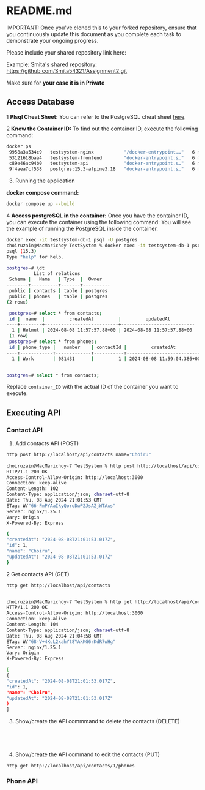 # README.md

IMPORTANT: Once you've cloned this to your forked repository, ensure that you continuously update this document as you complete each task to demonstrate your ongoing progress.

Please include your shared repository link here:

Example:
Smita's shared repository: https://github.com/Smita54321/Assignment2.git


Make sure for **your case it is in Private**
## Access Database
1 **Plsql Cheat Sheet:**
You can refer to the PostgreSQL cheat sheet [here](https://www.postgresqltutorial.com/postgresql-cheat-sheet/).

2 **Know the Container ID:**
To find out the container ID, execute the following command:
   ```bash
   docker ps
    9958a3a534c9   testsystem-nginx           "/docker-entrypoint.…"   6 minutes ago   Up 6 minutes   0.0.0.0:80->80/tcp   testsystem-nginx-1
    53121618baa4   testsystem-frontend        "docker-entrypoint.s…"   6 minutes ago   Up 6 minutes   3000/tcp             testsystem-frontend-1
    c89e46ac94b0   testsystem-api             "docker-entrypoint.s…"   6 minutes ago   Up 6 minutes   5000/tcp             testsystem-api-1
    9f4aea7cf538   postgres:15.3-alpine3.18   "docker-entrypoint.s…"   6 minutes ago   Up 6 minutes   5432/tcp             testsystem-db-1
   ```
3. Running the application

**docker compose command:**
   ```bash
   docker compose up --build
   ```

4 **Access postgreSQL in the container:**
Once you have the container ID, you can execute the container using the following command:
You will see the example of running the PostgreSQL inside the container.
   ```bash
   docker exec -it testsystem-db-1 psql -U postgres
   choiruzain@MacMarichoy TestSystem % docker exec -it testsystem-db-1 psql -U postgres                                       
   psql (15.3)
   Type "help" for help.
   
   postgres=# \dt
             List of relations
    Schema |   Name   | Type  |  Owner   
   --------+----------+-------+----------
    public | contacts | table | postgres
    public | phones   | table | postgres
   (2 rows)
  
    postgres=# select * from contacts;
    id |  name  |         createdAt         |         updatedAt         
   ----+--------+---------------------------+---------------------------
     1 | Helmut | 2024-08-08 11:57:57.88+00 | 2024-08-08 11:57:57.88+00
    (1 row)
    postgres=# select * from phones;
    id | phone_type |   number    | contactId |         createdAt          |         updatedAt          
   ----+------------+-------------+-----------+----------------------------+----------------------------
     1 | Work       | 081431      |         1 | 2024-08-08 11:59:04.386+00 | 2024-08-08 11:59:04.386+00


postgres=# select * from contacts;
   ```
Replace `container_ID` with the actual ID of the container you want to execute.

## Executing API

### Contact API


1. Add contacts API  (POST)
```bash
http post http://localhost/api/contacts name="Choiru"
        
choiruzain@MacMarichoy-7 TestSystem % http post http://localhost/api/contacts name="Choiru"
HTTP/1.1 200 OK
Access-Control-Allow-Origin: http://localhost:3000
Connection: keep-alive
Content-Length: 102
Content-Type: application/json; charset=utf-8
Date: Thu, 08 Aug 2024 21:01:53 GMT
ETag: W/"66-FmPYAaIkyQoroDwP2JsAZjWTAxs"
Server: nginx/1.25.1
Vary: Origin
X-Powered-By: Express

{
"createdAt": "2024-08-08T21:01:53.017Z",
"id": 1,
"name": "Choiru",
"updatedAt": "2024-08-08T21:01:53.017Z"
}

```
2 Get contacts API  (GET)

```bash
http get http://localhost/api/contacts


choiruzain@MacMarichoy-7 TestSystem % http get http://localhost/api/contacts
HTTP/1.1 200 OK
Access-Control-Allow-Origin: http://localhost:3000
Connection: keep-alive
Content-Length: 104
Content-Type: application/json; charset=utf-8
Date: Thu, 08 Aug 2024 21:04:58 GMT
ETag: W/"68-V+4KuL2xahYt8YAkKG6rKdR7wHg"
Server: nginx/1.25.1
Vary: Origin
X-Powered-By: Express

[
{
"createdAt": "2024-08-08T21:01:53.017Z",
"id": 1,
"name": "Choiru",
"updatedAt": "2024-08-08T21:01:53.017Z"
}
]


```
3. Show/create the API commmand to delete the contacts (DELETE)

```bash





```

4. Show/create the API command to edit the contacts (PUT)
```
http get http://localhost/api/contacts/1/phones

```

### Phone API
